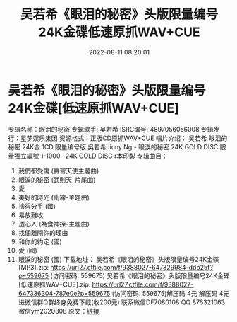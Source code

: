 ﻿---
title: 吴若希《眼泪的秘密》头版限量编号24K金碟低速原抓WAV+CUE
date: 2022-08-11 08:20:01
categories: 新碟专辑、稀有等精品
tags: 华语中文
---
# 吴若希《眼泪的秘密》头版限量编号24K金碟[低速原抓WAV+CUE]

专辑名称：眼泪的秘密
专辑歌手: 吴若希
ISRC编号: 4897056056008
专辑发行：星梦娱乐集团
资源格式：正版CD原抓WAV+CUE
唱片介绍：
吴若希 眼泪的秘密 24K金 1CD 限量编号版
吳若希Jinny Ng - 眼淚的秘密
24K GOLD DISC
限量獨立編號 1-1000   24K GOLD
DISC r本印製
专辑曲目：
01. 我們都受傷 (實習天使主題曲)
02. 眼淚的秘密 (武則天-片尾曲)
03. 愛
04. 美好的時光 (衝線-主題曲)
05. 捨得分手 (國)
06. 易放難收
07. 透心人 (為食神探-主題曲)
08. 找個離開你的理由
09. 和你的約定 (國)
10. 愛 (國)
11. 眼淚的秘密 (國)
下载地址：
吴若希《眼泪的秘密》头版限量编号24K金碟[MP3].zip: https://url27.ctfile.com/f/9388027-647329984-ddb25f?p=559675
(访问密码: 559675)
吴若希《眼泪的秘密》头版限量编号24K金碟[低速原抓WAV+CUE].zip: https://url27.ctfile.com/f/9388027-647336304-787e0e?p=559675
(访问密码: 559675)解压码 4元
解压码 4元
进微信群Q群终身免费下载(收200元)
联系微信DF7080108 QQ 876321063
微信ym2020808
原文：[链接](https://blog.sina.com.cn/s/blog_1647c7e7601030ysu.html)